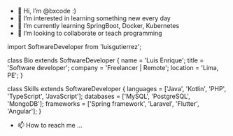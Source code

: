 - 👋 Hi, I’m @bxcode :)
- 👀 I’m interested in learning something new every day
- 🌱 I’m currently learning SpringBoot, Docker, Kubernetes
- 💞️ I’m looking to collaborate or teach programming

import SoftwareDeveloper from 'luisgutierrez';

class Bio extends SoftwareDeveloper {
  name     = 'Luis Enrique';
  title    = 'Software developer';
  company  = 'Freelancer | Remote';
  location = 'Lima, PE';
}

class Skills extends SoftwareDeveloper {
  languages  = ['Java', 'Kotlin', 'PHP', 'TypeScript', 'JavaScript'];
  databases  = ['MySQL', 'PostgreSQL', 'MongoDB'];
  frameworks = ['Spring framework', 'Laravel', 'Flutter', 'Angular'];
}

- 📫 How to reach me ...

<!---
dbacilio88/dbacilio88 is a ✨ special ✨ repository because its `README.md` (this file) appears on your GitHub profile.
You can click the Preview link to take a look at your changes.
--->
